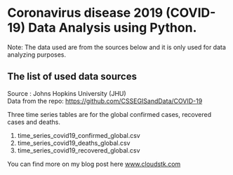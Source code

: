 
# Coronavirus disease 2019 (COVID-19) Data Analysis using Python.
Note: The data used are from the sources below and it is only used for data analyzing purposes.

## The list of used data sources
Source : Johns Hopkins University (JHU)  
Data from the repo: https://github.com/CSSEGISandData/COVID-19

Three time series tables are for the global confirmed cases, recovered cases and deaths.
1) time_series_covid19_confirmed_global.csv
2) time_series_covid19_deaths_global.csv
3) time_series_covid19_recovered_global.csv

You can find more on my blog post here www.cloudstk.com

